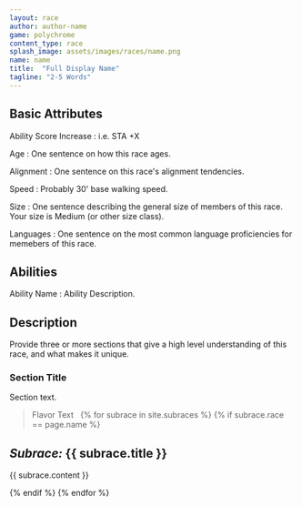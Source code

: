 ```yaml
---
layout: race
author: author-name
game: polychrome
content_type: race
splash_image: assets/images/races/name.png
name: name
title:  "Full Display Name"
tagline: "2-5 Words"
---
```


## Basic Attributes

Ability Score Increase
: i.e. STA +X

Age
: One sentence on how this race ages.

Alignment
: One sentence on this race's alignment tendencies.

Speed
: Probably 30' base walking speed.

Size
: One sentence describing the general size of members of this race. Your size is Medium (or other size class).

Languages
: One sentence on the most common language proficiencies for memebers of this race.


## Abilities

Ability Name
: Ability Description.

## Description

Provide three or more sections that give a high level understanding of this race, and what makes it unique.

### Section Title
Section text.


> Flavor Text
 
{% for subrace in site.subraces %}
{% if subrace.race == page.name %}

## *Subrace:* {{ subrace.title }}
{{ subrace.content }}

{% endif %}
{% endfor %}